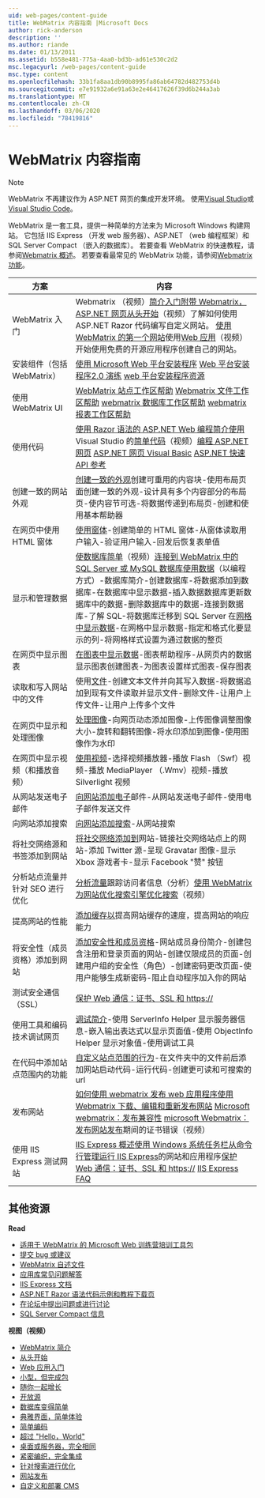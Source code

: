 ```yaml
---
uid: web-pages/content-guide
title: WebMatrix 内容指南 |Microsoft Docs
author: rick-anderson
description: ''
ms.author: riande
ms.date: 01/13/2011
ms.assetid: b558e481-775a-4aa0-bd3b-ad61e530c2d2
msc.legacyurl: /web-pages/content-guide
msc.type: content
ms.openlocfilehash: 33b1fa8aa1db90b8995fa86ab64782d482753d4b
ms.sourcegitcommit: e7e91932a6e91a63e2e46417626f39d6b244a3ab
ms.translationtype: MT
ms.contentlocale: zh-CN
ms.lasthandoff: 03/06/2020
ms.locfileid: "78419816"
---
```

# <a name="webmatrix-content-guide"></a>WebMatrix 内容指南

> [!NOTE] 
> WebMatrix 不再建议作为 ASP.NET 网页的集成开发环境。 使用[Visual Studio](xref:aspnet/web-pages/overview/getting-started/program-asp-net-web-pages-in-visual-studio)或[Visual Studio Code](https://code.visualstudio.com/)。

WebMatrix 是一套工具，提供一种简单的方法来为 Microsoft Windows 构建网站。 它包括 IIS Express （开发 web 服务器）、ASP.NET （web 编程框架）和 SQL Server Compact （嵌入的数据库）。 若要查看 WebMatrix 的快速教程，请参阅[Webmatrix 概述](https://www.microsoft.com/web/webmatrix/)。 若要查看最常见的 WebMatrix 功能，请参阅[Webmatrix 功能](https://www.microsoft.com/web/webmatrix/features/)。

| **方案** | **内容** |
| --- | --- |
| WebMatrix 入门 | Webmatrix （视频）[简介](https://mediadl.microsoft.com/mediadl/www/s/silverlight/video/web/webmatrix/intro.mp4)[入门附带 Webmatrix，ASP.NET 网页](https://go.microsoft.com/fwlink/?LinkId=202889)[从头开始](https://mediadl.microsoft.com/mediadl/www/s/silverlight/video/web/webmatrix/walkthrough1b.mp4)（视频）了解如何使用 ASP.NET Razor 代码编写自定义网站。 [使用 WebMatrix 的第一个网站](https://go.microsoft.com/fwlink/?LinkId=208553)使用[Web 应用](https://mediadl.microsoft.com/mediadl/www/s/silverlight/video/web/webmatrix/walkthrough2b.mp4)（视频）开始使用免费的开源应用程序创建自己的网站。 |
| 安装组件（包括 WebMatrix） | [使用 Microsoft Web 平台安装程序](https://www.iis.net/learn/install/web-platform-installer/using-the-microsoft-web-platform-installer) [Web 平台安装程序2.0 演练](https://www.iis.net/learn/install/web-platform-installer/web-platform-installer-20-walkthrough) [web 平台安装程序资源](https://www.iis.net/learn/install/web-platform-installer/web-platform-installer-resources) |
| 使用 WebMatrix UI | [WebMatrix 站点工作区帮助](https://go.microsoft.com/fwlink/?LinkId=208788) [Webmatrix 文件工作区帮助](https://go.microsoft.com/fwlink/?LinkId=208787) [webmatrix 数据库工作区帮助](https://go.microsoft.com/fwlink/?LinkId=208786) [webmatrix 报表工作区帮助](https://go.microsoft.com/fwlink/?LinkId=208789) |
| 使用代码 | [使用 Razor 语法的 ASP.NET Web 编程简介使用](https://go.microsoft.com/fwlink/?LinkId=202890)Visual Studio 的[简单代码](https://mediadl.microsoft.com/mediadl/www/s/silverlight/video/web/webmatrix/webx-aspnetpages.mp4)（视频）[编程 ASP.NET 网页](https://go.microsoft.com/fwlink/?LinkId=205854) [ASP.NET 网页 Visual Basic](https://go.microsoft.com/fwlink/?LinkId=202908) [ASP.NET 快速 API 参考](https://go.microsoft.com/fwlink/?LinkId=202907) |
| 创建一致的网站外观 | [创建一致的外观](https://go.microsoft.com/fwlink/?LinkId=202891)创建可重用的内容块-使用布局页面创建一致的外观-设计具有多个内容部分的布局页-使内容节可选-将数据传递到布局页-创建和使用基本帮助器 |
| 在网页中使用 HTML 窗体 | [使用窗体](https://go.microsoft.com/fwlink/?LinkId=202892)-创建简单的 HTML 窗体-从窗体读取用户输入-验证用户输入-回发后恢复表单值 |
| 显示和管理数据 | [使数据库简单](https://mediadl.microsoft.com/mediadl/www/s/silverlight/video/web/webmatrix/webx-databases.mp4)（视频）[连接到 WebMatrix 中的 SQL Server 或 MySQL 数据库](https://go.microsoft.com/fwlink/?LinkId=208661)[使用数据](https://go.microsoft.com/fwlink/?LinkId=202893)（以编程方式）-数据库简介-创建数据库-将数据添加到数据库-在数据库中显示数据-插入数据数据库更新数据库中的数据-删除数据库中的数据-连接到数据库-了解 SQL-将数据库迁移到 SQL Server 在[网格中显示数据](https://go.microsoft.com/fwlink/?LinkId=202894)-在网格中显示数据-指定和格式化要显示的列-将网格样式设置为通过数据的整页 |
| 在网页中显示图表 | [在图表中显示数据](https://go.microsoft.com/fwlink/?LinkId=202895)-图表帮助程序-从网页内的数据显示图表创建图表-为图表设置样式图表-保存图表 |
| 读取和写入网站中的文件 | 使用[文件](https://go.microsoft.com/fwlink/?LinkId=202896)-创建文本文件并向其写入数据-将数据追加到现有文件读取并显示文件-删除文件-让用户上传文件-让用户上传多个文件 |
| 在网页中显示和处理图像 | [处理图像](https://go.microsoft.com/fwlink/?LinkId=202897)-向网页动态添加图像-上传图像调整图像大小-旋转和翻转图像-将水印添加到图像-使用图像作为水印 |
| 在网页中显示视频（和播放音频） | [使用视频](https://go.microsoft.com/fwlink/?LinkId=202898)-选择视频播放器-播放 Flash （Swf）视频-播放 MediaPlayer （.Wmv）视频-播放 Silverlight 视频 |
| 从网站发送电子邮件 | [向网站添加电子](https://go.microsoft.com/fwlink/?LinkId=202899)邮件-从网站发送电子邮件-使用电子邮件发送文件 |
| 向网站添加搜索 | [向网站添加搜索](https://go.microsoft.com/fwlink/?LinkId=202900)-从网站搜索 |
| 将社交网络源和书签添加到网站 | [将社交网络添加到](https://go.microsoft.com/fwlink/?LinkId=202901)网站-链接社交网络站点上的网站-添加 Twitter 源-呈现 Gravatar 图像-显示 Xbox 游戏者卡-显示 Facebook "赞" 按钮 |
| 分析站点流量并针对 SEO 进行优化 | [分析流量](https://go.microsoft.com/fwlink/?LinkId=202902)跟踪访问者信息（分析）[使用 WebMatrix 为网站优化搜索引擎](https://go.microsoft.com/fwlink/?LinkId=202953)[优化搜索](https://mediadl.microsoft.com/mediadl/www/s/silverlight/video/web/webmatrix/webx-seo.mp4)（视频） |
| 提高网站的性能 | [添加缓存以](https://go.microsoft.com/fwlink/?LinkId=202903)提高网站缓存的速度，提高网站的响应能力 |
| 将安全性（成员资格）添加到网站 | [添加安全性和成员资格](https://go.microsoft.com/fwlink/?LinkId=202904)-网站成员身份简介-创建包含注册和登录页面的网站-创建仅限成员的页面-创建用户组的安全性（角色）-创建密码更改页面-使用户能够生成新密码-阻止自动程序加入你的网站 |
| 测试安全通信（SSL） | [保护 Web 通信：证书、SSL 和 https://](https://go.microsoft.com/fwlink/?LinkId=208660) |
| 使用工具和编码技术调试网页 | [调试简介](https://go.microsoft.com/fwlink/?LinkId=202905)-使用 ServerInfo Helper 显示服务器信息-嵌入输出表达式以显示页面值-使用 ObjectInfo Helper 显示对象值-使用调试工具 |
| 在代码中添加站点范围内的功能 | [自定义站点范围的行为](https://go.microsoft.com/fwlink/?LinkId=202906)-在文件夹中的文件前后添加网站启动代码-运行代码-创建更可读和可搜索的 url |
| 发布网站 | [如何使用 webmatrix 发布 web 应用程序使用](https://go.microsoft.com/fwlink/?LinkId=202954) [Webmatrix 下载、编辑和重新发布网站](https://go.microsoft.com/?linkid=9751042) [Microsoft webmatrix：发布兼容性](https://www.iis.net/learn/develop/troubleshooting-webmatrix/microsoft-webmatrix-publish-compatibility) [microsoft Webmatrix：发布](https://www.iis.net/learn/develop/troubleshooting-webmatrix/microsoft-webmatrix-certificate-errors-during-publishing)[网站发布](https://mediadl.microsoft.com/mediadl/www/s/silverlight/video/web/webmatrix/webx-publish.mp4)期间的证书错误（视频） |
| 使用 IIS Express 测试网站 | [IIS Express 概述](https://www.iis.net/learn/extensions/introduction-to-iis-express/iis-express-overview)[使用 Windows 系统任务栏](https://www.iis.net/learn/extensions/using-iis-express/using-the-windows-system-tray-to-manage-websites-and-applications)[从命令行管理运行 IIS Express](https://www.iis.net/learn/extensions/using-iis-express/running-iis-express-from-the-command-line)的网站和应用程序[保护 Web 通信：证书、SSL 和 https://](https://go.microsoft.com/fwlink/?LinkId=208660) [IIS Express FAQ](https://www.iis.net/learn/extensions/introduction-to-iis-express/iis-express-faq) |

## <a name="additional-resources"></a>其他资源

**Read**

- [适用于 WebMatrix 的 Microsoft Web 训练营培训工具包](http://trainingkit.webcamps.ms/WebMatrix.htm)
- [提交 bug 或建议](https://go.microsoft.com/fwlink/?LinkId=195940)
- [WebMatrix 自述文件](readme/index.md)
- [应用库常见问题解答](https://go.microsoft.com/fwlink/?LinkId=196179)
- [IIS Express 文档](https://go.microsoft.com/fwlink/?LinkID=195075)
- [ASP.NET Razor 语法代码示例和教程下载页](https://go.microsoft.com/fwlink/?LinkId=208516)
- [在论坛中提出问题或进行讨论](https://forums.asp.net/1224.aspx)
- [SQL Server Compact 信息](https://go.microsoft.com/fwlink/?LinkId=195939)

**视图（视频）**

- [WebMatrix 简介](https://mediadl.microsoft.com/mediadl/www/s/silverlight/video/web/webmatrix/intro.mp4)
- [从头开始](https://mediadl.microsoft.com/mediadl/www/s/silverlight/video/web/webmatrix/walkthrough1b.mp4)
- [Web 应用入门](https://mediadl.microsoft.com/mediadl/www/s/silverlight/video/web/webmatrix/walkthrough2b.mp4)
- [小型，但完成包](https://mediadl.microsoft.com/mediadl/www/s/silverlight/video/web/webmatrix/webx-compact.mp4)
- [随你一起增长](https://mediadl.microsoft.com/mediadl/www/s/silverlight/video/web/webmatrix/webx-extend.mp4)
- [开放源](https://mediadl.microsoft.com/mediadl/www/s/silverlight/video/web/webmatrix/webx-webapps-b.mp4)
- [数据库变得简单](https://mediadl.microsoft.com/mediadl/www/s/silverlight/video/web/webmatrix/webx-databases.mp4)
- [典雅界面，简单体验](https://mediadl.microsoft.com/mediadl/www/s/silverlight/video/web/webmatrix/webx-ux.mp4)
- [简单编码](https://mediadl.microsoft.com/mediadl/www/s/silverlight/video/web/webmatrix/webx-aspnetpages.mp4)
- [超过 "Hello，World"](https://mediadl.microsoft.com/mediadl/www/s/silverlight/video/web/webmatrix/webx-helpers.mp4)
- [桌面或服务器，完全相同](https://mediadl.microsoft.com/mediadl/www/s/silverlight/video/web/webmatrix/webx-enviroment.mp4)
- [紧密编织，完全集成](https://mediadl.microsoft.com/mediadl/www/s/silverlight/video/web/webmatrix/webx-integrated.mp4)
- [针对搜索进行优化](https://mediadl.microsoft.com/mediadl/www/s/silverlight/video/web/webmatrix/webx-seo.mp4)
- [网站发布](https://mediadl.microsoft.com/mediadl/www/s/silverlight/video/web/webmatrix/webx-publish.mp4)
- [自定义和部署 CMS](https://mediadl.microsoft.com/mediadl/www/s/silverlight/video/web/webmatrix/walkthrough2b.mp4)
